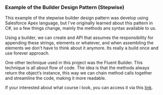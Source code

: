 ### Example of the Builder Design Pattern (Stepwise)

This example of the stepwise builder design pattern was develop using Salesforce Apex language, but I've originally learned about this pattern in C#, so a few things change, mainly the methods ans syntax available to us.

Using a builder, we can create and API that assumes the responsibility for appending these strings, elements or whatever, and when assembling the elements we don't have to think about it anymore. Its really a build once and use forever approach.

One other technique used in this project was the Fluent Builder. This technique is all about flow of code. The idea is that the methods always return the object’s instance, this way we can chain method calls together and streamline the code, making it more readable.

If your interested about what course i took, you can access it via this [link](https://www.udemy.com/course/design-patterns-csharp-dotnet).

